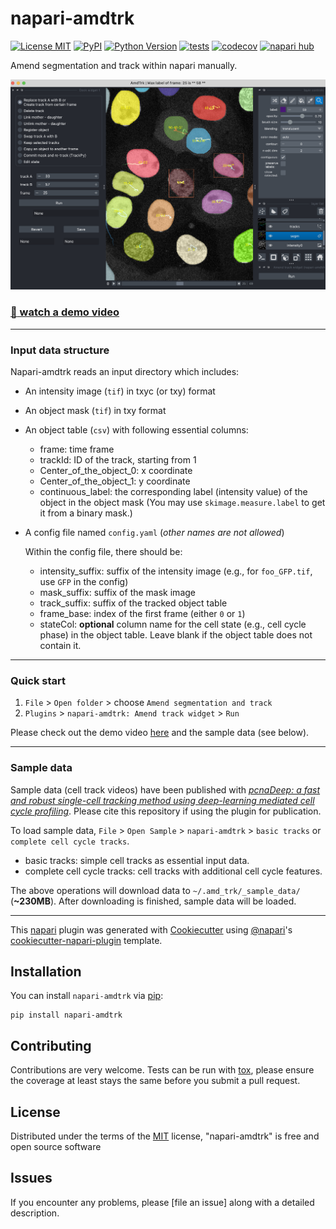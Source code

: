 # napari-amdtrk

[![License MIT](https://img.shields.io/pypi/l/napari-amdtrk.svg?color=green)](https://github.com/Jeff-Gui/napari-amdtrk/raw/main/LICENSE)
[![PyPI](https://img.shields.io/pypi/v/napari-amdtrk.svg?color=green)](https://pypi.org/project/napari-amdtrk)
[![Python Version](https://img.shields.io/pypi/pyversions/napari-amdtrk.svg?color=green)](https://python.org)
[![tests](https://github.com/Jeff-Gui/napari-amdtrk/workflows/tests/badge.svg)](https://github.com/Jeff-Gui/napari-amdtrk/actions)
[![codecov](https://codecov.io/gh/Jeff-Gui/napari-amdtrk/branch/main/graph/badge.svg)](https://codecov.io/gh/Jeff-Gui/napari-amdtrk)
[![napari hub](https://img.shields.io/endpoint?url=https://api.napari-hub.org/shields/napari-amdtrk)](https://napari-hub.org/plugins/napari-amdtrk)

Amend segmentation and track within napari manually.

<img src=".napari/preview.png" alt="overview" width="900" />


### [:eyes: watch a demo video](https://drive.google.com/file/d/1oHPdYcKv-QgOWylm21DnOF1NlVNsRIcL/view)

----------------------------------

### Input data structure

Napari-amdtrk reads an input directory which includes:
- An intensity image (`tif`) in txyc (or txy) format
- An object mask (`tif`) in txy format
- An object table (`csv`) with following essential columns:
    - frame: time frame
    - trackId: ID of the track, starting from 1
    - Center_of_the_object_0: x coordinate
    - Center_of_the_object_1: y coordinate
    - continuous_label: the corresponding label (intensity value) of the object in the object mask (You may use `skimage.measure.label` to get it from a binary mask.)

- A config file named `config.yaml` (_other names are not allowed_)

    Within the config file, there should be:
    - intensity_suffix: suffix of the intensity image (e.g., for `foo_GFP.tif`, use `GFP` in the config)
    - mask_suffix: suffix of the mask image
    - track_suffix: suffix of the tracked object table
    - frame_base: index of the first frame (either `0` or `1`)
    - stateCol: __optional__ column name for the cell state (e.g., cell cycle phase) in the object table. Leave blank if the object table does not contain it.

---
### Quick start

1. `File` > `Open folder` > choose `Amend segmentation and track`
2. `Plugins` > `napari-amdtrk: Amend track widget` > `Run`

Please check out the demo video [here](https://drive.google.com/file/d/1oHPdYcKv-QgOWylm21DnOF1NlVNsRIcL/view) and the sample data (see below).

----------------------------------

### Sample data

Sample data (cell track videos) have been published with [_pcnaDeep: a fast and robust single-cell tracking method using deep-learning mediated cell cycle profiling_](10.1093/bioinformatics/btac602). Please cite this repository if using the plugin for publication.

To load sample data, `File` > `Open Sample` > `napari-amdtrk` > `basic tracks` or `complete cell cycle tracks`.

- basic tracks: simple cell tracks as essential input data.
- complete cell cycle tracks: cell tracks with additional cell cycle features.

The above operations will download data to `~/.amd_trk/_sample_data/` (__~230MB__). After downloading is finished, sample data will be loaded.

----------------------------------

This [napari] plugin was generated with [Cookiecutter] using [@napari]'s [cookiecutter-napari-plugin] template.

<!--
Don't miss the full getting started guide to set up your new package:
https://github.com/napari/cookiecutter-napari-plugin#getting-started

and review the napari docs for plugin developers:
https://napari.org/stable/plugins/index.html
-->

## Installation

You can install `napari-amdtrk` via [pip]:

    pip install napari-amdtrk




## Contributing

Contributions are very welcome. Tests can be run with [tox], please ensure
the coverage at least stays the same before you submit a pull request.

## License

Distributed under the terms of the [MIT] license,
"napari-amdtrk" is free and open source software

## Issues

If you encounter any problems, please [file an issue] along with a detailed description.

[napari]: https://github.com/napari/napari
[Cookiecutter]: https://github.com/audreyr/cookiecutter
[@napari]: https://github.com/napari
[MIT]: http://opensource.org/licenses/MIT
[BSD-3]: http://opensource.org/licenses/BSD-3-Clause
[GNU GPL v3.0]: http://www.gnu.org/licenses/gpl-3.0.txt
[GNU LGPL v3.0]: http://www.gnu.org/licenses/lgpl-3.0.txt
[Apache Software License 2.0]: http://www.apache.org/licenses/LICENSE-2.0
[Mozilla Public License 2.0]: https://www.mozilla.org/media/MPL/2.0/index.txt
[cookiecutter-napari-plugin]: https://github.com/napari/cookiecutter-napari-plugin

[napari]: https://github.com/napari/napari
[tox]: https://tox.readthedocs.io/en/latest/
[pip]: https://pypi.org/project/pip/
[PyPI]: https://pypi.org/
